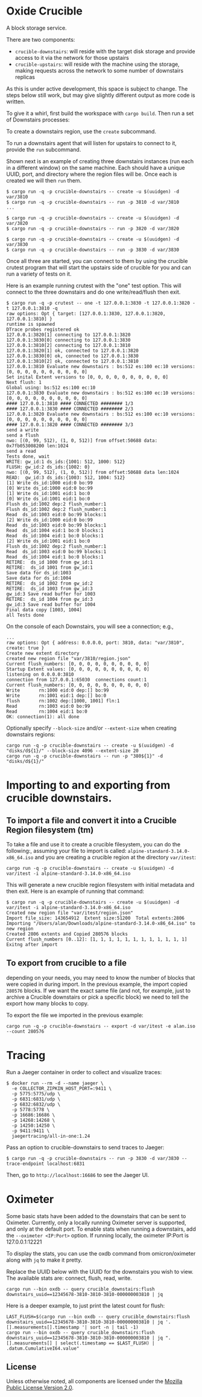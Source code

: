 # Oxide Crucible

A block storage service.

There are two components:

* `crucible-downstairs`: will reside with the target disk storage and provide
  access to it via the network for those upstairs
* `crucible-upstairs`: will reside with the machine using the storage,
  making requests across the network to some number of downstairs replicas

As this is under active development, this space is subject to change.
The steps below still work, but may give slightly different output as
more code is written.

To give it a whirl, first build the workspace with `cargo build`.  Then run
a set of Downstairs processes:

To create a downstairs region, use the `create` subcommand.

To run a downstairs agent that will listen for upstairs to connect to it,
provide the `run` subcommand.

Shown next is an example of creating three downstairs instances (run each in a
different window) on the same machine.  Each should have a unique UUID, port,
and directory where the region files will be.  Once each is created we will
then `run` them.
```
$ cargo run -q -p crucible-downstairs -- create -u $(uuidgen) -d var/3810
$ cargo run -q -p crucible-downstairs -- run -p 3810 -d var/3810
...
```

```
$ cargo run -q -p crucible-downstairs -- create -u $(uuidgen) -d var/3820
$ cargo run -q -p crucible-downstairs -- run -p 3820 -d var/3820
```

```
$ cargo run -q -p crucible-downstairs -- create -u $(uuidgen) -d var/3830
$ cargo run -q -p crucible-downstairs -- run -p 3830 -d var/3830
```

Once all three are started, you can connect to them by using the crucible
crutest program that will start the upstairs side of crucible for you and
can run a variety of tests on it.

Here is an example running crutest with the "one" test option.  This will
connect to the three downstairs and do one write/read/flush then exit.

```
$ cargo run -q -p crutest -- one -t 127.0.0.1:3830 -t 127.0.0.1:3820 -t 127.0.0.1:3810 -q
raw options: Opt { target: [127.0.0.1:3830, 127.0.0.1:3820, 127.0.0.1:3810] }
runtime is spawned
DTrace probes registered ok
127.0.0.1:3820[1] connecting to 127.0.0.1:3820
127.0.0.1:3830[0] connecting to 127.0.0.1:3830
127.0.0.1:3810[2] connecting to 127.0.0.1:3810
127.0.0.1:3820[1] ok, connected to 127.0.0.1:3820
127.0.0.1:3830[0] ok, connected to 127.0.0.1:3830
127.0.0.1:3810[2] ok, connected to 127.0.0.1:3810
127.0.0.1:3810 Evaluate new downstairs : bs:512 es:100 ec:10 versions: [0, 0, 0, 0, 0, 0, 0, 0, 0, 0]
Set inital Extent versions to [0, 0, 0, 0, 0, 0, 0, 0, 0, 0]
Next flush: 1
Global using: bs:512 es:100 ec:10
127.0.0.1:3830 Evaluate new downstairs : bs:512 es:100 ec:10 versions: [0, 0, 0, 0, 0, 0, 0, 0, 0, 0]
#### 127.0.0.1:3810 #### CONNECTED ######## 1/3
#### 127.0.0.1:3830 #### CONNECTED ######## 2/3
127.0.0.1:3820 Evaluate new downstairs : bs:512 es:100 ec:10 versions: [0, 0, 0, 0, 0, 0, 0, 0, 0, 0]
#### 127.0.0.1:3820 #### CONNECTED ######## 3/3
send a write
send a flush
nwo: [(0, 99, 512), (1, 0, 512)] from offset:50688 data: 0x7fb053008200 len:1024
send a read
Tests done, wait
WRITE: gw_id:1 ds_ids:{1001: 512, 1000: 512}
FLUSH: gw_id:2 ds_ids:{1002: 0}
nwo: [(0, 99, 512), (1, 0, 512)] from offset:50688 data len:1024
READ:  gw_id:3 ds_ids:{1003: 512, 1004: 512}
[1] Write ds_id:1000 eid:0 bo:99
[0] Write ds_id:1000 eid:0 bo:99
[1] Write ds_id:1001 eid:1 bo:0
[0] Write ds_id:1001 eid:1 bo:0
Flush ds_id:1002 dep:2 flush_number:1
Flush ds_id:1002 dep:2 flush_number:1
Read  ds_id:1003 eid:0 bo:99 blocks:1
[2] Write ds_id:1000 eid:0 bo:99
Read  ds_id:1003 eid:0 bo:99 blocks:1
Read  ds_id:1004 eid:1 bo:0 blocks:1
Read  ds_id:1004 eid:1 bo:0 blocks:1
[2] Write ds_id:1001 eid:1 bo:0
Flush ds_id:1002 dep:2 flush_number:1
Read  ds_id:1003 eid:0 bo:99 blocks:1
Read  ds_id:1004 eid:1 bo:0 blocks:1
RETIRE:  ds_id 1000 from gw_id:1
RETIRE:  ds_id 1001 from gw_id:1
Save data for ds_id:1003
Save data for ds_id:1004
RETIRE:  ds_id 1002 from gw_id:2
RETIRE:  ds_id 1003 from gw_id:3
gw_id:3 Save read buffer for 1003
RETIRE:  ds_id 1004 from gw_id:3
gw_id:3 Save read buffer for 1004
Final data copy [1003, 1004]
all Tests done
```

On the console of each Downstairs, you will see a connection; e.g.,

```
...
raw options: Opt { address: 0.0.0.0, port: 3810, data: "var/3810", create: true }
Create new extent directory
created new region file "var/3810/region.json"
Current flush_numbers: [0, 0, 0, 0, 0, 0, 0, 0, 0, 0]
Startup Extent values: [0, 0, 0, 0, 0, 0, 0, 0, 0, 0]
listening on 0.0.0.0:3810
connection from 127.0.0.1:65030  connections count:1
Current flush_numbers: [0, 0, 0, 0, 0, 0, 0, 0, 0, 0]
Write       rn:1000 eid:0 dep:[] bo:99
Write       rn:1001 eid:1 dep:[] bo:0
flush       rn:1002 dep:[1000, 1001] fln:1
Read        rn:1003 eid:0 bo:99
Read        rn:1004 eid:1 bo:0
OK: connection(1): all done
```

Optionally specify `--block-size` and/or `--extent-size` when creating downstairs regions:

```
cargo run -q -p crucible-downstairs -- create -u $(uuidgen) -d "disks/d${1}/" --block-size 4096 --extent-size 20
cargo run -q -p crucible-downstairs -- run -p "380${1}" -d "disks/d${1}/"
```

# Importing to and exporting from crucible downstairs.

## To import a file and convert it into a Crucible Region filesystem (tm)

To take a file and use it to create a crucible filesystem, you can do the following:, assuming your file to import is called: `alpine-standard-3.14.0-x86_64.iso` and you are creating a crucible region at the directory `var/itest`:

```
cargo run -q -p crucible-downstairs -- create -u $(uuidgen) -d var/itest -i alpine-standard-3.14.0-x86_64.iso
```

This will generate a new crucible region filesystem with initial metadata and then exit.  Here is an example of running that command:

```
$ cargo run -q -p crucible-downstairs -- create -u $(uuidgen) -d var/itest -i alpine-standard-3.14.0-x86_64.iso
Created new region file "var/itest/region.json"
Import file_size: 143654912  Extent size:51200  Total extents:2806
Importing "/Users/alan/Downloads/alpine-standard-3.14.0-x86_64.iso" to new region
Created 2806 extents and Copied 280576 blocks
Current flush_numbers [0..12]: [1, 1, 1, 1, 1, 1, 1, 1, 1, 1, 1, 1]
Exitng after import
```

## To export from crucible to a file
depending on your needs, you may need to know the number of blocks that were copied in during import.  In the previous example, the import copied `280576` blocks.  If we want the exact same file (and not, for example, just to archive a Crucible downstairs or pick a specific block) we need to tell the export how many blocks to copy.

To export the file we imported in the previous example:
```
cargo run -q -p crucible-downstairs -- export -d var/itest -e alan.iso --count 280576
```

# Tracing #

Run a Jaeger container in order to collect and visualize traces:

    $ docker run --rm -d --name jaeger \
      -e COLLECTOR_ZIPKIN_HOST_PORT=:9411 \
      -p 5775:5775/udp \
      -p 6831:6831/udp \
      -p 6832:6832/udp \
      -p 5778:5778 \
      -p 16686:16686 \
      -p 14268:14268 \
      -p 14250:14250 \
      -p 9411:9411 \
      jaegertracing/all-in-one:1.24

Pass an option to crucible-downstairs to send traces to Jaeger:

    $ cargo run -q -p crucible-downstairs -- run -p 3830 -d var/3830 --trace-endpoint localhost:6831

Then, go to `http://localhost:16686` to see the Jaeger UI.

# Oximeter #
Some basic stats have been added to the downstairs that can be sent to Oximeter.
Currently, only a locally running Oximeter server is supported, and only at
the default port. To enable stats when running a downstairs, add the
`--oximeter <IP:Port>` option.  If running locally, the oximeter IP:Port is
127.0.0.1:12221


To display the stats, you can use the oxdb command from omicron/oximeter
along with `jq` to make it pretty.

Replace the UUID below with the UUID for the downstairs you wish to view.
The available stats are: connect, flush, read, write.

```
cargo run --bin oxdb -- query crucible_downstairs:flush downstairs_uuid==12345678-3810-3810-3810-000000003810 | jq
```

Here is a deeper example, to just print the latest count for flush:
```
LAST_FLUSH=$(cargo run --bin oxdb -- query crucible_downstairs:flush downstairs_uuid==12345678-3810-3810-3810-000000003810 | jq '.[].measurements[].timestamp '| sort -n | tail -1)
cargo run --bin oxdb -- query crucible_downstairs:flush downstairs_uuid==12345678-3810-3810-3810-000000003810 | jq ".[].measurements[] | select(.timestamp == $LAST_FLUSH) | .datum.CumulativeI64.value"
```

## License

Unless otherwise noted, all components are licensed under the [Mozilla Public License Version 2.0](LICENSE).
